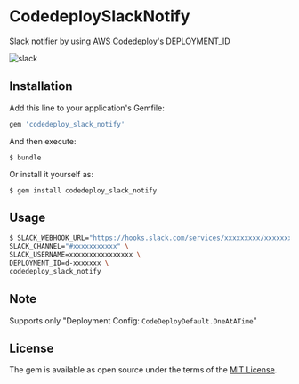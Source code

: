 # CodedeploySlackNotify

Slack notifier by using [AWS Codedeploy](https://aws.amazon.com/en/codedeploy/)'s DEPLOYMENT_ID

![slack](https://cloud.githubusercontent.com/assets/1394049/15384111/f82bd484-1dd2-11e6-97f9-13d5fdc126fb.png)

## Installation

Add this line to your application's Gemfile:

```ruby
gem 'codedeploy_slack_notify'
```

And then execute:

    $ bundle

Or install it yourself as:

    $ gem install codedeploy_slack_notify

## Usage

```sh
$ SLACK_WEBHOOK_URL="https://hooks.slack.com/services/xxxxxxxxx/xxxxxxxxx/xxxxxxxxxxxxxxxxxxxxxxxx" \
SLACK_CHANNEL="#xxxxxxxxxxx" \
SLACK_USERNAME=xxxxxxxxxxxxxxxx \
DEPLOYMENT_ID=d-xxxxxxx \
codedeploy_slack_notify
```

## Note

Supports only "Deployment Config: `CodeDeployDefault.OneAtATime`"

## License

The gem is available as open source under the terms of the [MIT License](http://opensource.org/licenses/MIT).

